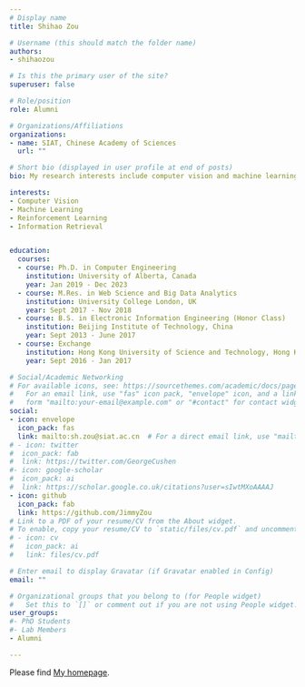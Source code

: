 ```yaml
---
# Display name
title: Shihao Zou

# Username (this should match the folder name)
authors:
- shihaozou

# Is this the primary user of the site?
superuser: false

# Role/position
role: Alumni

# Organizations/Affiliations
organizations:
- name: SIAT, Chinese Academy of Sciences
  url: ""

# Short bio (displayed in user profile at end of posts)
bio: My research interests include computer vision and machine learning.

interests:
- Computer Vision
- Machine Learning
- Reinforcement Learning
- Information Retrieval


education:
  courses:
  - course: Ph.D. in Computer Engineering  
    institution: University of Alberta, Canada
    year: Jan 2019 - Dec 2023
  - course: M.Res. in Web Science and Big Data Analytics 
    institution: University College London, UK
    year: Sept 2017 - Nov 2018
  - course: B.S. in Electronic Information Engineering (Honor Class) 
    institution: Beijing Institute of Technology, China
    year: Sept 2013 - June 2017
  - course: Exchange 
    institution: Hong Kong University of Science and Technology, Hong Kong, China
    year: Sept 2016 - Jan 2017

# Social/Academic Networking
# For available icons, see: https://sourcethemes.com/academic/docs/page-builder/#icons
#   For an email link, use "fas" icon pack, "envelope" icon, and a link in the
#   form "mailto:your-email@example.com" or "#contact" for contact widget.
social:
- icon: envelope
  icon_pack: fas
  link: mailto:sh.zou@siat.ac.cn  # For a direct email link, use "mailto:test@example.org".
# - icon: twitter
#  icon_pack: fab
#  link: https://twitter.com/GeorgeCushen
#- icon: google-scholar
#  icon_pack: ai
#  link: https://scholar.google.co.uk/citations?user=sIwtMXoAAAAJ
- icon: github
  icon_pack: fab
  link: https://github.com/JimmyZou
# Link to a PDF of your resume/CV from the About widget.
# To enable, copy your resume/CV to `static/files/cv.pdf` and uncomment the lines below.
# - icon: cv
#   icon_pack: ai
#   link: files/cv.pdf

# Enter email to display Gravatar (if Gravatar enabled in Config)
email: ""

# Organizational groups that you belong to (for People widget)
#   Set this to `[]` or comment out if you are not using People widget.
user_groups:
#- PhD Students
#- Lab Members
- Alumni

---
```


Please find [My homepage](https://jimmyzou.github.io/).
